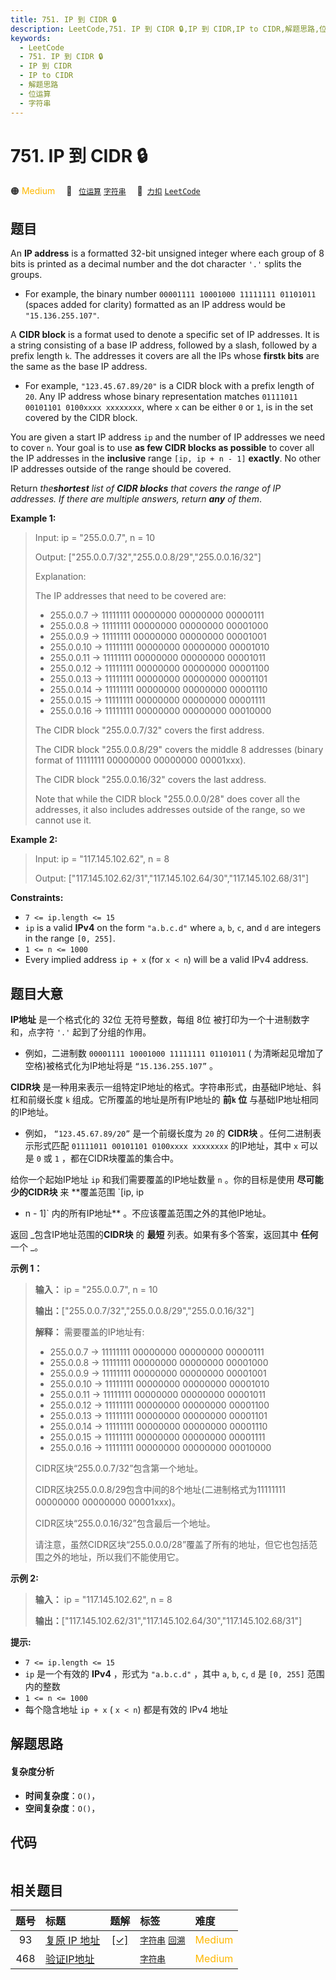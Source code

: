 ```yaml
---
title: 751. IP 到 CIDR 🔒
description: LeetCode,751. IP 到 CIDR 🔒,IP 到 CIDR,IP to CIDR,解题思路,位运算,字符串
keywords:
  - LeetCode
  - 751. IP 到 CIDR 🔒
  - IP 到 CIDR
  - IP to CIDR
  - 解题思路
  - 位运算
  - 字符串
---
```


# 751. IP 到 CIDR 🔒

🟠 <font color=#ffb800>Medium</font>&emsp; 🔖&ensp; [`位运算`](/tag/bit-manipulation.md) [`字符串`](/tag/string.md)&emsp; 🔗&ensp;[`力扣`](https://leetcode.cn/problems/ip-to-cidr) [`LeetCode`](https://leetcode.com/problems/ip-to-cidr)

## 题目

An **IP address** is a formatted 32-bit unsigned integer where each group of 8
bits is printed as a decimal number and the dot character `'.'` splits the
groups.

  * For example, the binary number `00001111 10001000 11111111 01101011` (spaces added for clarity) formatted as an IP address would be `"15.136.255.107"`.

A **CIDR block** is a format used to denote a specific set of IP addresses. It
is a string consisting of a base IP address, followed by a slash, followed by
a prefix length `k`. The addresses it covers are all the IPs whose **first`k`
bits** are the same as the base IP address.

  * For example, `"123.45.67.89/20"` is a CIDR block with a prefix length of `20`. Any IP address whose binary representation matches `01111011 00101101 0100xxxx xxxxxxxx`, where `x` can be either `0` or `1`, is in the set covered by the CIDR block.

You are given a start IP address `ip` and the number of IP addresses we need
to cover `n`. Your goal is to use **as few CIDR blocks as possible** to cover
all the IP addresses in the **inclusive** range `[ip, ip + n - 1]`
**exactly**. No other IP addresses outside of the range should be covered.

Return _the**shortest** list of **CIDR blocks** that covers the range of IP
addresses. If there are multiple answers, return **any** of them_.



**Example 1:**

> Input: ip = "255.0.0.7", n = 10
> 
> Output: ["255.0.0.7/32","255.0.0.8/29","255.0.0.16/32"]
> 
> Explanation:
> 
> The IP addresses that need to be covered are:
> - 255.0.0.7  -> 11111111 00000000 00000000 00000111
> - 255.0.0.8  -> 11111111 00000000 00000000 00001000
> - 255.0.0.9  -> 11111111 00000000 00000000 00001001
> - 255.0.0.10 -> 11111111 00000000 00000000 00001010
> - 255.0.0.11 -> 11111111 00000000 00000000 00001011
> - 255.0.0.12 -> 11111111 00000000 00000000 00001100
> - 255.0.0.13 -> 11111111 00000000 00000000 00001101
> - 255.0.0.14 -> 11111111 00000000 00000000 00001110
> - 255.0.0.15 -> 11111111 00000000 00000000 00001111
> - 255.0.0.16 -> 11111111 00000000 00000000 00010000
> 
> The CIDR block "255.0.0.7/32" covers the first address.
> 
> The CIDR block "255.0.0.8/29" covers the middle 8 addresses (binary format of 11111111 00000000 00000000 00001xxx).
> 
> The CIDR block "255.0.0.16/32" covers the last address.
> 
> Note that while the CIDR block "255.0.0.0/28" does cover all the addresses, it also includes addresses outside of the range, so we cannot use it.

**Example 2:**

> Input: ip = "117.145.102.62", n = 8
> 
> Output: ["117.145.102.62/31","117.145.102.64/30","117.145.102.68/31"]

**Constraints:**

  * `7 <= ip.length <= 15`
  * `ip` is a valid **IPv4** on the form `"a.b.c.d"` where `a`, `b`, `c`, and `d` are integers in the range `[0, 255]`.
  * `1 <= n <= 1000`
  * Every implied address `ip + x` (for `x < n`) will be a valid IPv4 address.


## 题目大意

**IP地址** 是一个格式化的 32位 无符号整数，每组 8位 被打印为一个十进制数字和，点字符 `'.'` 起到了分组的作用。

  * 例如，二进制数 `00001111 10001000 11111111 01101011` ( 为清晰起见增加了空格)被格式化为IP地址将是 `“15.136.255.107”` 。

**CIDR块** 是一种用来表示一组特定IP地址的格式。字符串形式，由基础IP地址、斜杠和前缀长度 `k` 组成。它所覆盖的地址是所有IP地址的
**前`k` 位** 与基础IP地址相同的IP地址。

  * 例如， `“123.45.67.89/20”` 是一个前缀长度为 `20` 的 **CIDR块** 。任何二进制表示形式匹配 `01111011 00101101 0100xxxx xxxxxxxx` 的IP地址，其中 `x` 可以是 `0` 或 `1` ，都在CIDR块覆盖的集合中。

给你一个起始IP地址 `ip` 和我们需要覆盖的IP地址数量 `n` 。你的目标是使用 **尽可能少的CIDR块** 来 **覆盖范围  `[ip, ip
+ n - 1]` 内的所有IP地址** 。不应该覆盖范围之外的其他IP地址。

返回 _包含IP地址范围的**CIDR块** 的 **最短** 列表。如果有多个答案，返回其中 **任何** 一个 _。



**示例 1：**

> 
> 
> 
> 
> 
> **输入：** ip = "255.0.0.7", n = 10
> 
> **输出：**["255.0.0.7/32","255.0.0.8/29","255.0.0.16/32"]
> 
> **解释：** 需要覆盖的IP地址有:
> - 255.0.0.7 -> 11111111 00000000 00000000 00000111
> - 255.0.0.8 -> 11111111 00000000 00000000 00001000
> - 255.0.0.9 -> 11111111 00000000 00000000 00001001
> - 255.0.0.10 -> 11111111 00000000 00000000 00001010
> - 255.0.0.11 -> 11111111 00000000 00000000 00001011
> - 255.0.0.12 -> 11111111 00000000 00000000 00001100
> - 255.0.0.13 -> 11111111 00000000 00000000 00001101
> - 255.0.0.14 -> 11111111 00000000 00000000 00001110
> - 255.0.0.15 -> 11111111 00000000 00000000 00001111
> - 255.0.0.16 -> 11111111 00000000 00000000 00010000
> 
> CIDR区块“255.0.0.7/32”包含第一个地址。
> 
> CIDR区块255.0.0.8/29包含中间的8个地址(二进制格式为11111111 00000000 00000000 00001xxx)。
> 
> CIDR区块“255.0.0.16/32”包含最后一个地址。
> 
> 请注意，虽然CIDR区块“255.0.0.0/28”覆盖了所有的地址，但它也包括范围之外的地址，所以我们不能使用它。
> 
> 

**示例 2:**

> 
> 
> 
> 
> 
> **输入：** ip = "117.145.102.62", n = 8
> 
> **输出：**["117.145.102.62/31","117.145.102.64/30","117.145.102.68/31"]
> 
> 



**提示:**

  * `7 <= ip.length <= 15`
  * `ip` 是一个有效的 **IPv4**  ，形式为 `"a.b.c.d"` ，其中 `a`, `b`, `c`,  `d` 是 `[0, 255]` 范围内的整数
  * `1 <= n <= 1000`
  * 每个隐含地址 `ip + x` ( `x < n`) 都是有效的 IPv4 地址


## 解题思路

#### 复杂度分析

- **时间复杂度**：`O()`，
- **空间复杂度**：`O()`，

## 代码

```javascript

```

## 相关题目

<!-- prettier-ignore -->
| 题号 | 标题 | 题解 | 标签 | 难度 |
| :------: | :------ | :------: | :------ | :------ |
| 93 | [复原 IP 地址](https://leetcode.com/problems/restore-ip-addresses) | [[✓]](/problem/0093.md) |  [`字符串`](/tag/string.md) [`回溯`](/tag/backtracking.md) | <font color=#ffb800>Medium</font> |
| 468 | [验证IP地址](https://leetcode.com/problems/validate-ip-address) |  |  [`字符串`](/tag/string.md) | <font color=#ffb800>Medium</font> |